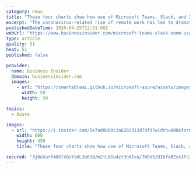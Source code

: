 ```yaml
---
category: news
title: "These four charts show how use of Microsoft Teams, Slack, and Zoom has skyrocketed thanks to the remote work boom"
excerpt: "The coronavirus-related rise of remote work has led to dramatically increased demand for apps that enable collaboration and communication."
publishedDateTime: 2020-04-25T12:51:00Z
webUrl: "https://www.businessinsider.com/microsoft-teams-slack-zoom-usage-charts-increased-remote-work-pandemic-2020-4"
type: article
quality: 51
heat: 51
published: false

provider:
  name: Business Insider
  domain: businessinsider.com
  images:
    - url: "https://smartableai.github.io/microsoft-azure/assets/images/organizations/businessinsider.com-50x50.jpg"
      width: 50
      height: 50

topics:
  - Azure

images:
  - url: "https://i.insider.com/5e7ad0b00c2a6202312d70f3?width=600&format=jpeg&auto=webp"
    width: 600
    height: 450
    title: "These four charts show how use of Microsoft Teams, Slack, and Zoom has skyrocketed thanks to the remote work boom"

secured: "3j0oXurf48XlVQvYsHL3oRJ8/mZ+L0Gu4zt3nKIva/7W9V5/OIbfxRZsx3FcZqlFORrWvmQMm7djUOVl0J97C06ys9nEYTZpC0tseak3JlmFy44fShyPeltD27vYq93XZvpzU3o1/6baBQkn/df5ctVwWtwqWBs8PJXh4y1+jLRVRuRG5kr4KX6/6jHDzLWClpB6yDw0QcWnRKYrvnYTPmG9zomJIZ79Bhd+PKRyY2zElGuxrXUDNij+5bGhQZIXHGA0srgNP+/fUs1O2cfZkz1HhaEoXKwXwjvor86lxrq7j7DRHoH8B5x/fGpIoSnMojQSTggW/idxXWtt6nfw8/LPSOY+DC2Wtpf6Fr+5b6YmKOMiZIzoXKPe2nWB924/sJ/GlCThJYpHLJ8+6Db9c7hTSE4NGgswNaJbHhPDTehqAFzYOO7PhH2nmKjBBz6qddpkBdezSEb9KlhgDvOmz26i2L/cUP/ryf3+HjNs2ws=;p+jppKcScDcYwXIgUkbgLA=="
---
```


